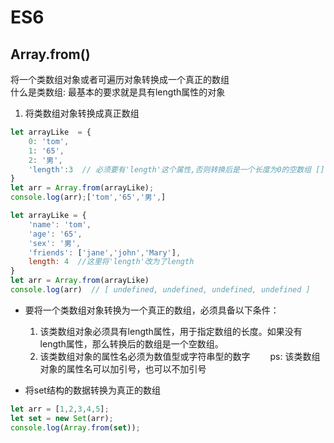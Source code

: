 # ES6
##  Array.from()  
将一个类数组对象或者可遍历对象转换成一个真正的数组  
什么是类数组: 最基本的要求就是具有length属性的对象
1. 将类数组对象转换成真正数组
```js
let arrayLike  = {
    0: 'tom',
    1: '65',
    2: '男',
    'length':3  // 必须要有'length'这个属性,否则转换后是一个长度为0的空数组 [] 
}
let arr = Array.from(arrayLike);
console.log(arr);['tom','65','男',]

let arrayLike = {
    'name': 'tom', 
    'age': '65',
    'sex': '男',
    'friends': ['jane','john','Mary'],
    length: 4  //这里将'length'改为了length
}
let arr = Array.from(arrayLike)
console.log(arr)  // [ undefined, undefined, undefined, undefined ]
```
* 要将一个类数组对象转换为一个真正的数组，必须具备以下条件：
    1. 该类数组对象必须具有length属性，用于指定数组的长度。如果没有length属性，那么转换后的数组是一个空数组。
    2. 该类数组对象的属性名必须为数值型或字符串型的数字
　　ps: 该类数组对象的属性名可以加引号，也可以不加引号

* 将set结构的数据转换为真正的数组
```js
let arr = [1,2,3,4,5];
let set = new Set(arr);
console.log(Array.from(set));
```